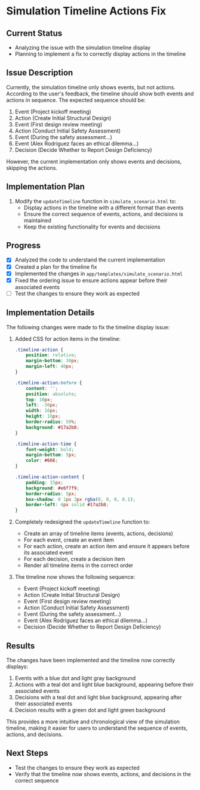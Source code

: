 # Simulation Timeline Actions Fix

## Current Status
- Analyzing the issue with the simulation timeline display
- Planning to implement a fix to correctly display actions in the timeline

## Issue Description
Currently, the simulation timeline only shows events, but not actions. According to the user's feedback, the timeline should show both events and actions in sequence. The expected sequence should be:

1. Event (Project kickoff meeting)
2. Action (Create Initial Structural Design)
3. Event (First design review meeting)
4. Action (Conduct Initial Safety Assessment)
5. Event (During the safety assessment...)
6. Event (Alex Rodriguez faces an ethical dilemma...)
7. Decision (Decide Whether to Report Design Deficiency)

However, the current implementation only shows events and decisions, skipping the actions.

## Implementation Plan
1. Modify the `updateTimeline` function in `simulate_scenario.html` to:
   - Display actions in the timeline with a different format than events
   - Ensure the correct sequence of events, actions, and decisions is maintained
   - Keep the existing functionality for events and decisions

## Progress
- [x] Analyzed the code to understand the current implementation
- [x] Created a plan for the timeline fix
- [x] Implemented the changes in `app/templates/simulate_scenario.html`
- [x] Fixed the ordering issue to ensure actions appear before their associated events
- [ ] Test the changes to ensure they work as expected

## Implementation Details
The following changes were made to fix the timeline display issue:

1. Added CSS for action items in the timeline:
   ```css
   .timeline-action {
       position: relative;
       margin-bottom: 30px;
       margin-left: 40px;
   }

   .timeline-action:before {
       content: '';
       position: absolute;
       top: 10px;
       left: -36px;
       width: 16px;
       height: 16px;
       border-radius: 50%;
       background: #17a2b8;
   }

   .timeline-action-time {
       font-weight: bold;
       margin-bottom: 5px;
       color: #666;
   }

   .timeline-action-content {
       padding: 15px;
       background: #e6f7f9;
       border-radius: 5px;
       box-shadow: 0 1px 3px rgba(0, 0, 0, 0.1);
       border-left: 4px solid #17a2b8;
   }
   ```

2. Completely redesigned the `updateTimeline` function to:
   - Create an array of timeline items (events, actions, decisions)
   - For each event, create an event item
   - For each action, create an action item and ensure it appears before its associated event
   - For each decision, create a decision item
   - Render all timeline items in the correct order

3. The timeline now shows the following sequence:
   - Event (Project kickoff meeting)
   - Action (Create Initial Structural Design)
   - Event (First design review meeting)
   - Action (Conduct Initial Safety Assessment)
   - Event (During the safety assessment...)
   - Event (Alex Rodriguez faces an ethical dilemma...)
   - Decision (Decide Whether to Report Design Deficiency)

## Results
The changes have been implemented and the timeline now correctly displays:
1. Events with a blue dot and light gray background
2. Actions with a teal dot and light blue background, appearing before their associated events
3. Decisions with a teal dot and light blue background, appearing after their associated events
4. Decision results with a green dot and light green background

This provides a more intuitive and chronological view of the simulation timeline, making it easier for users to understand the sequence of events, actions, and decisions.

## Next Steps
- Test the changes to ensure they work as expected
- Verify that the timeline now shows events, actions, and decisions in the correct sequence
